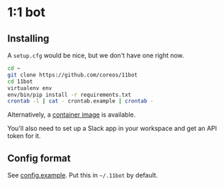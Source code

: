 # 1:1 bot

## Installing

A `setup.cfg` would be nice, but we don't have one right now.

```sh
cd ~
git clone https://github.com/coreos/11bot
cd 11bot
virtualenv env
env/bin/pip install -r requirements.txt
crontab -l | cat - crontab.example | crontab -
```

Alternatively, a [container image](https://quay.io/repository/bgilbert/11bot) is available.

You'll also need to set up a Slack app in your workspace and get an API token for it.

## Config format

See [config.example](config.example).  Put this in `~/.11bot` by default.
